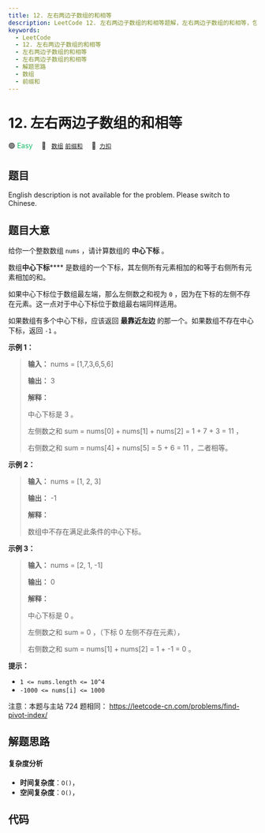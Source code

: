 ```yaml
---
title: 12. 左右两边子数组的和相等
description: LeetCode 12. 左右两边子数组的和相等题解，左右两边子数组的和相等，包含解题思路、复杂度分析以及完整的 JavaScript 代码实现。
keywords:
  - LeetCode
  - 12. 左右两边子数组的和相等
  - 左右两边子数组的和相等
  - 左右两边子数组的和相等
  - 解题思路
  - 数组
  - 前缀和
---
```


# 12. 左右两边子数组的和相等

🟢 <font color=#15bd66>Easy</font>&emsp; 🔖&ensp; [`数组`](/tag/array.md) [`前缀和`](/tag/prefix-sum.md)&emsp; 🔗&ensp;[`力扣`](https://leetcode.cn/problems/tvdfij)

## 题目

English description is not available for the problem. Please switch to
Chinese.


## 题目大意

给你一个整数数组 `nums` ，请计算数组的 **中心下标** 。

数组**中心下标****** 是数组的一个下标，其左侧所有元素相加的和等于右侧所有元素相加的和。

如果中心下标位于数组最左端，那么左侧数之和视为 `0` ，因为在下标的左侧不存在元素。这一点对于中心下标位于数组最右端同样适用。

如果数组有多个中心下标，应该返回 **最靠近左边** 的那一个。如果数组不存在中心下标，返回 `-1` 。



**示例 1：**

> 
> 
> 
> 
> 
> **输入：** nums = [1,7,3,6,5,6]
> 
> **输出：** 3
> 
> **解释：**
> 
> 中心下标是 3 。
> 
> 左侧数之和 sum = nums[0] + nums[1] + nums[2] = 1 + 7 + 3 = 11 ，
> 
> 右侧数之和 sum = nums[4] + nums[5] = 5 + 6 = 11 ，二者相等。
> 
> 

**示例 2：**

> 
> 
> 
> 
> 
> **输入：** nums = [1, 2, 3]
> 
> **输出：** -1
> 
> **解释：**
> 
> 数组中不存在满足此条件的中心下标。

**示例 3：**

> 
> 
> 
> 
> 
> **输入：** nums = [2, 1, -1]
> 
> **输出：** 0
> 
> **解释：**
> 
> 中心下标是 0 。
> 
> 左侧数之和 sum = 0 ，（下标 0 左侧不存在元素），
> 
> 右侧数之和 sum = nums[1] + nums[2] = 1 + -1 = 0 。



**提示：**

  * `1 <= nums.length <= 10^4`
  * `-1000 <= nums[i] <= 1000`



注意：本题与主站 724 题相同： <https://leetcode-cn.com/problems/find-pivot-index/>


## 解题思路

#### 复杂度分析

- **时间复杂度**：`O()`，
- **空间复杂度**：`O()`，

## 代码

```javascript

```